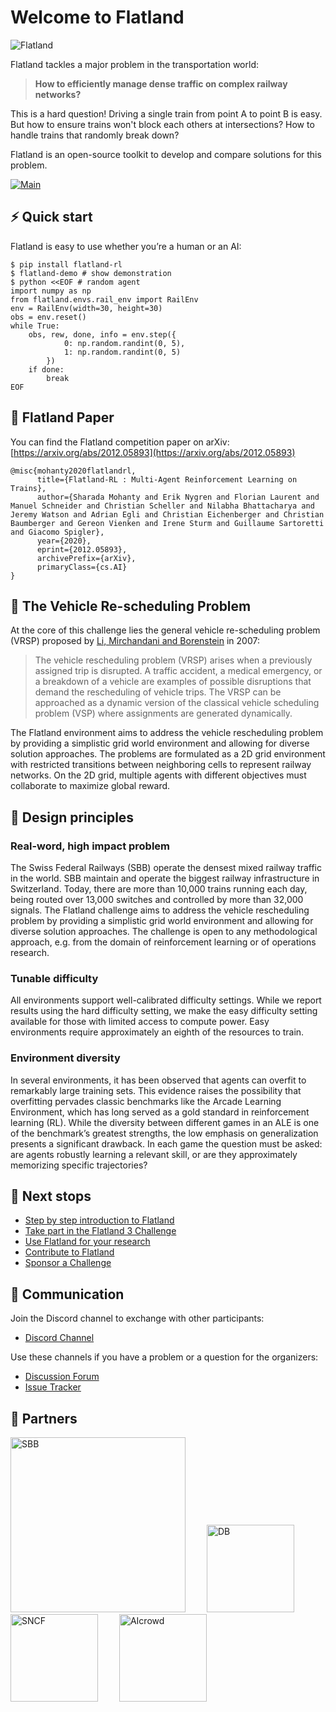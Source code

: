 Welcome to Flatland
===

![Flatland](https://i.imgur.com/9cNtWjs.gif)

Flatland tackles a major problem in the transportation world:

> **How to efficiently manage dense traffic on complex railway networks?**

This is a hard question! Driving a single train from point A to point B is easy. But how to ensure trains won't block each others at intersections? How to
handle trains that randomly break down?

Flatland is an open-source toolkit to develop and compare solutions for this problem.

[![Main](https://github.com/flatland-association/flatland-rl/actions/workflows/main.yml/badge.svg)](https://github.com/flatland-association/flatland-rl/actions/workflows/main.yml)


⚡ Quick start
---

Flatland is easy to use whether you’re a human or an AI:

```console
$ pip install flatland-rl
$ flatland-demo # show demonstration
$ python <<EOF # random agent
import numpy as np
from flatland.envs.rail_env import RailEnv
env = RailEnv(width=30, height=30)
obs = env.reset()
while True:
    obs, rew, done, info = env.step({
            0: np.random.randint(0, 5),
            1: np.random.randint(0, 5)
        })
    if done:
        break
EOF
```

📑 Flatland Paper
---

You can find the Flatland competition paper on arXiv: [https://arxiv.org/abs/2012.05893](https://arxiv.org/abs/2012.05893)

```
@misc{mohanty2020flatlandrl,
      title={Flatland-RL : Multi-Agent Reinforcement Learning on Trains}, 
      author={Sharada Mohanty and Erik Nygren and Florian Laurent and Manuel Schneider and Christian Scheller and Nilabha Bhattacharya and Jeremy Watson and Adrian Egli and Christian Eichenberger and Christian Baumberger and Gereon Vienken and Irene Sturm and Guillaume Sartoretti and Giacomo Spigler},
      year={2020},
      eprint={2012.05893},
      archivePrefix={arXiv},
      primaryClass={cs.AI}
}
```

🔀 The Vehicle Re-scheduling Problem
---

At the core of this challenge lies the general vehicle re-scheduling problem (VRSP) proposed
by [Li, Mirchandani and Borenstein](https://onlinelibrary.wiley.com/doi/abs/10.1002/net.20199) in 2007:

> The vehicle rescheduling problem (VRSP) arises when a previously assigned trip is disrupted. A traffic accident, a medical emergency, or a breakdown of a
> vehicle are examples of possible disruptions that demand the rescheduling of vehicle trips. The VRSP can be approached as a dynamic version of the classical
> vehicle scheduling problem (VSP) where assignments are generated dynamically.

The Flatland environment aims to address the vehicle rescheduling problem by providing a simplistic grid world environment and allowing for diverse solution
approaches. The problems are formulated as a 2D grid environment with restricted transitions between neighboring cells to represent railway networks. On the 2D
grid, multiple agents with different objectives must collaborate to maximize global reward.

🔖 Design principles
---

### Real-word, high impact problem

The Swiss Federal Railways (SBB) operate the densest mixed railway traffic in the world. SBB maintain and operate the biggest railway infrastructure in
Switzerland. Today, there are more than 10,000 trains running each day, being routed over 13,000 switches and controlled by more than 32,000 signals. The
Flatland challenge aims to address the vehicle rescheduling problem by providing a simplistic grid world environment and allowing for diverse solution
approaches. The challenge is open to any methodological approach, e.g. from the domain of reinforcement learning or of operations research.

### Tunable difficulty

All environments support well-calibrated difficulty settings. While we report results using the hard difficulty setting, we make the easy difficulty setting
available for those with limited access to compute power. Easy environments require approximately an eighth of the resources to train.

### Environment diversity

In several environments, it has been observed that agents can overfit to remarkably large training sets. This evidence raises the possibility that overfitting
pervades classic benchmarks like the Arcade Learning Environment, which has long served as a gold standard in reinforcement learning (RL). While the diversity
between different games in an ALE is one of the benchmark’s greatest strengths, the low emphasis on generalization presents a significant drawback. In each game
the question must be asked: are agents robustly learning a relevant skill, or are they approximately memorizing specific
trajectories? <!-- To enable one to answer this question we provide configurable [world generators](env/level_generation). -->

🚉 Next stops
---

- [Step by step introduction to Flatland](getting-started/env)
- [Take part in the Flatland 3 Challenge](challenges/flatland3/first-submission)
- [Use Flatland for your research](research/research-ideas)
- [Contribute to Flatland](misc/contributing)
- [Sponsor a Challenge](mailto:hello@aicrowd.com)

📱 Communication
---

Join the Discord channel to exchange with other participants:

- [Discord Channel](https://discord.com/invite/hCR3CZG)

Use these channels if you have a problem or a question for the organizers:

- [Discussion Forum](https://discourse.aicrowd.com/c/neurips-2020-flatland-challenge)
- [Issue Tracker](https://gitlab.aicrowd.com/flatland/flatland/issues/)

🤝 Partners
---

<a href="https://sbb.ch" target="_blank" style="margin-right:30px"><img src="https://upload.wikimedia.org/wikipedia/commons/thumb/7/70/SBB_CFF_FFS_logo.svg/2560px-SBB_CFF_FFS_logo.svg.png" alt="SBB" width="280"/></a>
<a href="https://www.deutschebahn.com/" target="_blank" style="margin-right:30px"><img src="https://i.imgur.com/pjTki15.png" alt="DB"  width="140"/></a>
<a href="https://www.sncf.com/en" target="_blank" style="margin-right:30px"><img src="https://iconape.com/wp-content/png_logo_vector/logo-sncf.png" alt="SNCF"  width="140"/></a>
<a href="https://www.aicrowd.com" target="_blank"><img src="https://i.imgur.com/kBZQGI9.png" alt="AIcrowd"  width="140"/></a>



